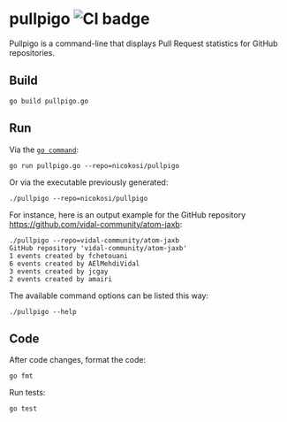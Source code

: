 # pullpigo ![CI badge](https://github.com/nicokosi/pullpigo/workflows/CI/badge.svg)

Pullpigo is a command-line that displays Pull Request statistics for GitHub repositories.

## Build

    go build pullpigo.go

## Run

Via the [`go command`](https://golang.org/cmd/go/):

    go run pullpigo.go --repo=nicokosi/pullpigo

Or via the executable previously generated:

    ./pullpigo --repo=nicokosi/pullpigo

For instance, here is an output example for the GitHub repository https://github.com/vidal-community/atom-jaxb:

    ./pullpigo --repo=vidal-community/atom-jaxb
    GitHub repository 'vidal-community/atom-jaxb'
    1 events created by fchetouani
    6 events created by AElMehdiVidal
    3 events created by jcgay
    2 events created by amairi

The available command options can be listed this way:

    ./pullpigo --help

## Code

After code changes, format the code:

    go fmt

Run tests:

    go test
